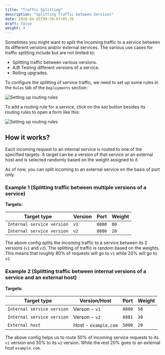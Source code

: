 ```yaml
---
title: "Traffic Splitting"
description: "Splitting Traffic between Services"
date: 2020-04-05T09:30:07+05:30
draft: false
weight: 4
---
```


Sometimes you might want to split the incoming traffic to a service between its different versions and/or external services. The various use cases for traffic splitting include but are not limited to:

- Splitting traffic between various versions.
- A/B Testing different versions of a service.
- Rolling upgrades.

To configure the splitting of service traffic, we need to set up some rules in the `Rules` tab of the `Deployments` section:

![Setting up routing rules](/images/screenshots/service-routes.png) 

To add a routing rule for a service, click on the `Add` button besides its routing rules to open a form like this:

![Setting up routing rules](/images/screenshots/add-service-route.png) 

## How it works?

Each incoming request to an internal service is routed to one of the specified targets. A target can be a version of that service or an external host and is selected randomly based on the weight assigned to it.

As of now, you can split incoming to an external service on the basis of port only.

### Example 1 (Splitting traffic between multiple versions of a service)

**Targets:**

| Target type                | Version | Port   | Weight |
|----------------------------|---------|--------|--------|
| `Internal service version` | `v1`    | `8080` | `80`   |
| `Internal service version` | `v2`    | `8080` | `20`   |

The above config splits the incoming traffic to a service between its 2 versions (`v1` and `v2`). The splitting of traffic is random based on the weights. This means that roughly 80% of requests will go to `v1` while 20% will go to `v2`.

### Example 2 (Splitting traffic between internal versions of a service and an external host)

**Targets:**

| Target type                | Version/Host         | Port   | Weight |
|----------------------------|----------------------|--------|--------|
| `Internal service version` | Verson - `v1`        | `8080` | `50`   |
| `Internal service version` | Verson - `v2`        | `8081` | `30`   |
| `External host`            | Host - `example.com` | `5000` | `20`   |

The above config helps us to route 50% of incoming service requests to its `v1` version and 30% to its `v2` version. While the rest 20% goes to an external host `example.com`.